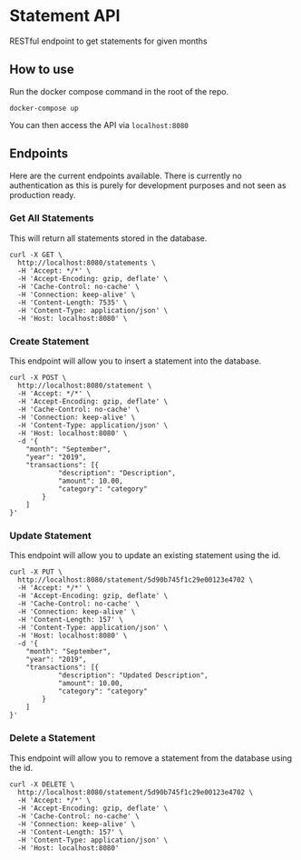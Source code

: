 # Statement API

RESTful endpoint to get statements for given months

## How to use

Run the docker compose command in the root of the repo.

```docker-compose up```

You can then access the API via ```localhost:8080```

## Endpoints

Here are the current endpoints available. There is currently no authentication as this is 
purely for development purposes and not seen as production ready.

### Get All Statements

This will return all statements stored in the database.

```
curl -X GET \
  http://localhost:8080/statements \
  -H 'Accept: */*' \
  -H 'Accept-Encoding: gzip, deflate' \
  -H 'Cache-Control: no-cache' \
  -H 'Connection: keep-alive' \
  -H 'Content-Length: 7535' \
  -H 'Content-Type: application/json' \
  -H 'Host: localhost:8080' \
```

### Create Statement

This endpoint will allow you to insert a statement into the database.

```$xslt
curl -X POST \
  http://localhost:8080/statement \
  -H 'Accept: */*' \
  -H 'Accept-Encoding: gzip, deflate' \
  -H 'Cache-Control: no-cache' \
  -H 'Connection: keep-alive' \
  -H 'Content-Type: application/json' \
  -H 'Host: localhost:8080' \
  -d '{
	"month": "September",
	"year": "2019",
	"transactions": [{
			"description": "Description",
			"amount": 10.00,
			"category": "category"
		}
	]
}'
```

### Update Statement

This endpoint will allow you to update an existing statement using the id.

```$xslt
curl -X PUT \
  http://localhost:8080/statement/5d90b745f1c29e00123e4702 \
  -H 'Accept: */*' \
  -H 'Accept-Encoding: gzip, deflate' \
  -H 'Cache-Control: no-cache' \
  -H 'Connection: keep-alive' \
  -H 'Content-Length: 157' \
  -H 'Content-Type: application/json' \
  -H 'Host: localhost:8080' \
  -d '{
	"month": "September",
	"year": "2019",
	"transactions": [{
			"description": "Updated Description",
			"amount": 10.00,
			"category": "category"
		}
	]
}'
```

### Delete a Statement

This endpoint will allow you to remove a statement from the database using the id.

```$xslt
curl -X DELETE \
  http://localhost:8080/statement/5d90b745f1c29e00123e4702 \
  -H 'Accept: */*' \
  -H 'Accept-Encoding: gzip, deflate' \
  -H 'Cache-Control: no-cache' \
  -H 'Connection: keep-alive' \
  -H 'Content-Length: 157' \
  -H 'Content-Type: application/json' \
  -H 'Host: localhost:8080'
```
